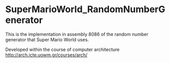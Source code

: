 # SuperMarioWorld_RandomNumberGenerator
This is the implementation in assembly 8086 of the random number generator that Super Mario World uses.

Developed within the course of computer architecture http://arch.icte.uowm.gr/courses/arch/
